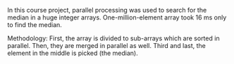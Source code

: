 In this course project, parallel processing was used to search for the median in a huge integer arrays. One-million-element array took 16 ms only to find the median. 

Methodology:
First, the array is divided to sub-arrays which are sorted in parallel. Then, they are merged in parallel as well. Third and last, the element in the middle is picked (the median). 
